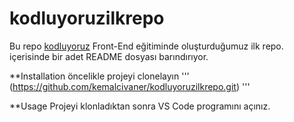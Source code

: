 # kodluyoruzilkrepo
Bu repo [kodluyoruz](https://academy.patika.dev/tr/courses/git/odev1) Front-End eğitiminde oluşturduğumuz ilk repo. içerisinde bir adet README dosyası barındırıyor.

**Installation
öncelikle projeyi clonelayın 
'''
(https://github.com/kemalcivaner/kodluyoruzilkrepo.git)
'''

**Usage
Projeyi klonladıktan sonra VS Code programını açınız.